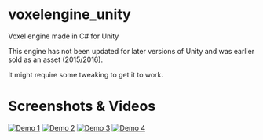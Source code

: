 # voxelengine_unity
Voxel engine made in C# for Unity

This engine has not been updated for later versions of Unity and was earlier sold as an asset (2015/2016).

It might require some tweaking to get it to work.

# Screenshots & Videos
[![Demo 1](https://img.youtube.com/vi/0n6VRMVW9bo/hqdefault.jpg)](https://www.youtube.com/watch?v=0n6VRMVW9bo)
[![Demo 2](https://img.youtube.com/vi/yXICViJ6skc/hqdefault.jpg)](https://www.youtube.com/watch?v=yXICViJ6skc&t=7s)
[![Demo 3](https://img.youtube.com/vi/jTI2DbGTrJU/hqdefault.jpg)](https://www.youtube.com/watch?v=jTI2DbGTrJU&t=11s)
[![Demo 4](https://img.youtube.com/vi/3Qmcl8FOEkQ/hqdefault.jpg)](https://www.youtube.com/watch?v=3Qmcl8FOEkQ&t=15s)
